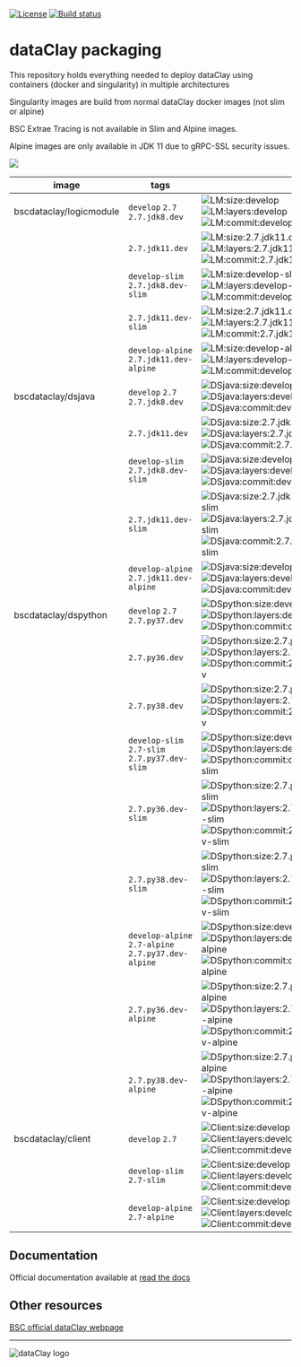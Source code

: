 [![License](https://img.shields.io/github/license/bsc-dom/dataclay-packaging)](https://github.com/bsc-dom/dataclay-packaging/blob/develop/LICENSE.txt)
[![Build status](https://ci.appveyor.com/api/projects/status/kugl74xd5aq6pubr/branch/develop?svg=true)](https://ci.appveyor.com/project/support-dataclay/dataclay-packaging-as6o1/branch/develop)


# dataClay packaging

This repository holds everything needed to deploy dataClay using
containers (docker and singularity) in multiple architectures

Singularity images are build from normal dataClay docker images (not slim or alpine)

BSC Extrae Tracing is not available in Slim and Alpine images.

Alpine images are only available in JDK 11 due to gRPC-SSL security issues.

<img src="https://img.shields.io/badge/docker%20-%230db7ed.svg?&style=for-the-badge&logo=docker&logoColor=white"/><br/>


[LM:size:develop]: https://img.shields.io/docker/image-size/bscdataclay/logicmodule/develop "https://hub.docker.com/repository/docker/bscdataclay/logicmodule/tags?name=develop&page=1"
[LM:layers:develop]: https://img.shields.io/microbadger/layers/bscdataclay/logicmodule:develop
[LM:commit:develop]: https://images.microbadger.com/badges/commit/bscdataclay/logicmodule:develop.svg "https://microbadger.com/images/bscdataclay/logicmodule:develop"

[LM:size:2.7.jdk11.dev]: https://img.shields.io/docker/image-size/bscdataclay/logicmodule/2.7.jdk11.dev "https://hub.docker.com/repository/docker/bscdataclay/logicmodule/tags?name=2.7.jdk11.dev&page=1"
[LM:layers:2.7.jdk11.dev]: https://img.shields.io/microbadger/layers/bscdataclay/logicmodule:2.7.jdk11.dev
[LM:commit:2.7.jdk11.dev]: https://images.microbadger.com/badges/commit/bscdataclay/logicmodule:2.7.jdk11.dev.svg "https://microbadger.com/images/bscdataclay/logicmodule:2.7.jdk11.dev"

[LM:size:develop-slim]: https://img.shields.io/docker/image-size/bscdataclay/logicmodule/develop-slim "https://hub.docker.com/repository/docker/bscdataclay/logicmodule/tags?name=slim&page=1"
[LM:layers:develop-slim]: https://img.shields.io/microbadger/layers/bscdataclay/logicmodule:develop-slim
[LM:commit:develop-slim]: https://images.microbadger.com/badges/commit/bscdataclay/logicmodule:develop-slim.svg "https://microbadger.com/images/bscdataclay/logicmodule:develop-slim"

[LM:size:2.7.jdk11.dev-slim]: https://img.shields.io/docker/image-size/bscdataclay/logicmodule/2.7.jdk11.dev-slim "https://hub.docker.com/repository/docker/bscdataclay/logicmodule/tags?name=2.7.jdk11.dev-slim&page=1"
[LM:layers:2.7.jdk11.dev-slim]: https://img.shields.io/microbadger/layers/bscdataclay/logicmodule:2.7.jdk11.dev-slim
[LM:commit:2.7.jdk11.dev-slim]: https://images.microbadger.com/badges/commit/bscdataclay/logicmodule:2.7.jdk11.dev-slim.svg "https://microbadger.com/images/bscdataclay/logicmodule:2.7.jdk11.dev-slim"

[LM:size:develop-alpine]: https://img.shields.io/docker/image-size/bscdataclay/logicmodule/develop-alpine "https://hub.docker.com/repository/docker/bscdataclay/logicmodule/tags?name=alpine&page=1"
[LM:layers:develop-alpine]: https://img.shields.io/microbadger/layers/bscdataclay/logicmodule:develop-alpine
[LM:commit:develop-alpine]: https://images.microbadger.com/badges/commit/bscdataclay/logicmodule:develop-alpine.svg "https://microbadger.com/images/bscdataclay/logicmodule:develop-alpine"

[DSjava:size:develop]: https://img.shields.io/docker/image-size/bscdataclay/dsjava/develop "https://hub.docker.com/repository/docker/bscdataclay/dsjava/tags?name=develop&page=1"
[DSjava:layers:develop]: https://img.shields.io/microbadger/layers/bscdataclay/dsjava:develop
[DSjava:commit:develop]: https://images.microbadger.com/badges/commit/bscdataclay/dsjava:develop.svg "https://microbadger.com/images/bscdataclay/dsjava:develop"

[DSjava:size:2.7.jdk11.dev]: https://img.shields.io/docker/image-size/bscdataclay/dsjava/2.7.jdk11.dev "https://hub.docker.com/repository/docker/bscdataclay/dsjava/tags?name=2.7.jdk11.dev&page=1"
[DSjava:layers:2.7.jdk11.dev]: https://img.shields.io/microbadger/layers/bscdataclay/dsjava:2.7.jdk11.dev
[DSjava:commit:2.7.jdk11.dev]: https://images.microbadger.com/badges/commit/bscdataclay/dsjava:2.7.jdk11.dev.svg "https://microbadger.com/images/bscdataclay/dsjava:2.7.jdk11.dev"

[DSjava:size:develop-slim]: https://img.shields.io/docker/image-size/bscdataclay/dsjava/develop-slim "https://hub.docker.com/repository/docker/bscdataclay/dsjava/tags?name=slim&page=1"
[DSjava:layers:develop-slim]: https://img.shields.io/microbadger/layers/bscdataclay/dsjava:develop-slim
[DSjava:commit:develop-slim]: https://images.microbadger.com/badges/commit/bscdataclay/dsjava:develop-slim.svg "https://microbadger.com/images/bscdataclay/dsjava:develop-slim"

[DSjava:size:2.7.jdk11.dev-slim]: https://img.shields.io/docker/image-size/bscdataclay/dsjava/2.7.jdk11.dev-slim "https://hub.docker.com/repository/docker/bscdataclay/dsjava/tags?name=2.7.jdk11.dev-slim&page=1"
[DSjava:layers:2.7.jdk11.dev-slim]: https://img.shields.io/microbadger/layers/bscdataclay/dsjava:2.7.jdk11.dev-slim
[DSjava:commit:2.7.jdk11.dev-slim]: https://images.microbadger.com/badges/commit/bscdataclay/dsjava:2.7.jdk11.dev-slim.svg "https://microbadger.com/images/bscdataclay/dsjava:2.7.jdk11.dev-slim"

[DSjava:size:develop-alpine]: https://img.shields.io/docker/image-size/bscdataclay/dsjava/develop-alpine "https://hub.docker.com/repository/docker/bscdataclay/dsjava/tags?name=alpine&page=1"
[DSjava:layers:develop-alpine]: https://img.shields.io/microbadger/layers/bscdataclay/dsjava:develop-alpine
[DSjava:commit:develop-alpine]: https://images.microbadger.com/badges/commit/bscdataclay/dsjava:develop-alpine.svg "https://microbadger.com/images/bscdataclay/dsjava:develop-alpine"

[DSpython:size:develop]: https://img.shields.io/docker/image-size/bscdataclay/dspython/develop "https://hub.docker.com/repository/docker/bscdataclay/dspython/tags?name=develop&page=1"
[DSpython:layers:develop]: https://img.shields.io/microbadger/layers/bscdataclay/dspython:develop
[DSpython:commit:develop]: https://images.microbadger.com/badges/commit/bscdataclay/dspython:develop.svg "https://microbadger.com/images/bscdataclay/dspython:develop"

[DSpython:size:2.7.py36.dev]: https://img.shields.io/docker/image-size/bscdataclay/dspython/2.7.py36.dev "https://hub.docker.com/repository/docker/bscdataclay/dspython/tags?name=2.7.py36.dev&page=1"
[DSpython:layers:2.7.py36.dev]: https://img.shields.io/microbadger/layers/bscdataclay/dspython:2.7.py36.dev
[DSpython:commit:2.7.py36.dev]: https://images.microbadger.com/badges/commit/bscdataclay/dspython:2.7.py36.dev.svg "https://microbadger.com/images/bscdataclay/dspython:2.7.py36.dev"

[DSpython:size:2.7.py38.dev]: https://img.shields.io/docker/image-size/bscdataclay/dspython/2.7.py38.dev "https://hub.docker.com/repository/docker/bscdataclay/dspython/tags?name=2.7.py38.dev&page=1"
[DSpython:layers:2.7.py38.dev]: https://img.shields.io/microbadger/layers/bscdataclay/dspython:2.7.py38.dev
[DSpython:commit:2.7.py38.dev]: https://images.microbadger.com/badges/commit/bscdataclay/dspython:2.7.py38.dev.svg "https://microbadger.com/images/bscdataclay/dspython:2.7.py38.dev"

[DSpython:size:develop-slim]: https://img.shields.io/docker/image-size/bscdataclay/dspython/develop-slim "https://hub.docker.com/repository/docker/bscdataclay/dspython/tags?name=slim&page=1"
[DSpython:layers:develop-slim]: https://img.shields.io/microbadger/layers/bscdataclay/dspython:develop-slim
[DSpython:commit:develop-slim]: https://images.microbadger.com/badges/commit/bscdataclay/dspython:develop-slim.svg "https://microbadger.com/images/bscdataclay/dspython:develop-slim"

[DSpython:size:2.7.py36.dev-slim]: https://img.shields.io/docker/image-size/bscdataclay/dspython/2.7.py36.dev-slim "https://hub.docker.com/repository/docker/bscdataclay/dspython/tags?name=2.7.py36.dev-slim&page=1"
[DSpython:layers:2.7.py36.dev-slim]: https://img.shields.io/microbadger/layers/bscdataclay/dspython:2.7.py36.dev-slim
[DSpython:commit:2.7.py36.dev-slim]: https://images.microbadger.com/badges/commit/bscdataclay/dspython:2.7.py36.dev-slim.svg "https://microbadger.com/images/bscdataclay/dspython:2.7.py36.dev-slim"

[DSpython:size:2.7.py38.dev-slim]: https://img.shields.io/docker/image-size/bscdataclay/dspython/2.7.py38.dev-slim "https://hub.docker.com/repository/docker/bscdataclay/dspython/tags?name=2.7.py38.dev-slim&page=1"
[DSpython:layers:2.7.py38.dev-slim]: https://img.shields.io/microbadger/layers/bscdataclay/dspython:2.7.py38.dev-slim
[DSpython:commit:2.7.py38.dev-slim]: https://images.microbadger.com/badges/commit/bscdataclay/dspython:2.7.py38.dev-slim.svg "https://microbadger.com/images/bscdataclay/dspython:2.7.py38.dev-slim"

[DSpython:size:develop-alpine]: https://img.shields.io/docker/image-size/bscdataclay/dspython/develop-alpine "https://hub.docker.com/repository/docker/bscdataclay/dspython/tags?name=alpine&page=1"
[DSpython:layers:develop-alpine]: https://img.shields.io/microbadger/layers/bscdataclay/dspython:develop-alpine
[DSpython:commit:develop-alpine]: https://images.microbadger.com/badges/commit/bscdataclay/dspython:develop-alpine.svg "https://microbadger.com/images/bscdataclay/dspython:develop-alpine"

[DSpython:size:2.7.py36.dev-alpine]: https://img.shields.io/docker/image-size/bscdataclay/dspython/2.7.py36.dev-alpine "https://hub.docker.com/repository/docker/bscdataclay/dspython/tags?name=2.7.py36.dev-alpine&page=1"
[DSpython:layers:2.7.py36.dev-alpine]: https://img.shields.io/microbadger/layers/bscdataclay/dspython:2.7.py36.dev-alpine
[DSpython:commit:2.7.py36.dev-alpine]: https://images.microbadger.com/badges/commit/bscdataclay/dspython:2.7.py36.dev-alpine.svg "https://microbadger.com/images/bscdataclay/dspython:2.7.py36.dev-alpine"

[DSpython:size:2.7.py38.dev-alpine]: https://img.shields.io/docker/image-size/bscdataclay/dspython/2.7.py38.dev-alpine "https://hub.docker.com/repository/docker/bscdataclay/dspython/tags?name=2.7.py38.dev-alpine&page=1"
[DSpython:layers:2.7.py38.dev-alpine]: https://img.shields.io/microbadger/layers/bscdataclay/dspython:2.7.py38.dev-alpine
[DSpython:commit:2.7.py38.dev-alpine]: https://images.microbadger.com/badges/commit/bscdataclay/dspython:2.7.py38.dev-alpine.svg "https://microbadger.com/images/bscdataclay/dspython:2.7.py38.dev-alpine"


[Client:size:develop]: https://img.shields.io/docker/image-size/bscdataclay/client/develop "https://hub.docker.com/repository/docker/bscdataclay/client/tags?name=develop&page=1"
[Client:layers:develop]: https://img.shields.io/microbadger/layers/bscdataclay/client:develop
[Client:commit:develop]: https://images.microbadger.com/badges/commit/bscdataclay/client:develop.svg "https://microbadger.com/images/bscdataclay/client:develop"

[Client:size:develop-slim]: https://img.shields.io/docker/image-size/bscdataclay/client/develop-slim "https://hub.docker.com/repository/docker/bscdataclay/client/tags?name=slim&page=1"
[Client:layers:develop-slim]: https://img.shields.io/microbadger/layers/bscdataclay/client:develop-slim
[Client:commit:develop-slim]: https://images.microbadger.com/badges/commit/bscdataclay/client:develop-slim.svg "https://microbadger.com/images/bscdataclay/client:develop-slim"

[Client:size:develop-alpine]: https://img.shields.io/docker/image-size/bscdataclay/client/develop-alpine "https://hub.docker.com/repository/docker/bscdataclay/client/tags?name=alpine&page=1"
[Client:layers:develop-alpine]: https://img.shields.io/microbadger/layers/bscdataclay/client:develop-alpine
[Client:commit:develop-alpine]: https://images.microbadger.com/badges/commit/bscdataclay/client:develop-alpine.svg "https://microbadger.com/images/bscdataclay/client:develop-slim"




| image                   | tags             |                                                                                 |
|-------------------------|------------------|---------------------------------------------------------------------------------|
| bscdataclay/logicmodule |   `develop` `2.7` `2.7.jdk8.dev` |  ![LM:size:develop] ![LM:layers:develop] ![LM:commit:develop] |
|                         |   `2.7.jdk11.dev`    |  ![LM:size:2.7.jdk11.dev] ![LM:layers:2.7.jdk11.dev] ![LM:commit:2.7.jdk11.dev] |
|                         |   `develop-slim` `2.7.jdk8.dev-slim`    |  ![LM:size:develop-slim] ![LM:layers:develop-slim] ![LM:commit:develop-slim] |
|                         |   `2.7.jdk11.dev-slim`    |  ![LM:size:2.7.jdk11.dev-slim] ![LM:layers:2.7.jdk11.dev-slim] ![LM:commit:2.7.jdk11.dev-slim]  |
|                         |   `develop-alpine` `2.7.jdk11.dev-alpine`    |  ![LM:size:develop-alpine] ![LM:layers:develop-alpine] ![LM:commit:develop-alpine] |
| bscdataclay/dsjava |   `develop` `2.7` `2.7.jdk8.dev` |  ![DSjava:size:develop] ![DSjava:layers:develop] ![DSjava:commit:develop] |
|                         |   `2.7.jdk11.dev`    |  ![DSjava:size:2.7.jdk11.dev] ![DSjava:layers:2.7.jdk11.dev] ![DSjava:commit:2.7.jdk11.dev] |
|                         |   `develop-slim` `2.7.jdk8.dev-slim`    |  ![DSjava:size:develop-slim] ![DSjava:layers:develop-slim] ![DSjava:commit:develop-slim] |
|                         |   `2.7.jdk11.dev-slim`    |  ![DSjava:size:2.7.jdk11.dev-slim] ![DSjava:layers:2.7.jdk11.dev-slim] ![DSjava:commit:2.7.jdk11.dev-slim]  |
|                         |   `develop-alpine` `2.7.jdk11.dev-alpine`    |  ![DSjava:size:develop-alpine] ![DSjava:layers:develop-alpine] ![DSjava:commit:develop-alpine] |
| bscdataclay/dspython      |   `develop` `2.7` `2.7.py37.dev` |  ![DSpython:size:develop] ![DSpython:layers:develop] ![DSpython:commit:develop] |
|                         |   `2.7.py36.dev`    |  ![DSpython:size:2.7.py36.dev] ![DSpython:layers:2.7.py36.dev] ![DSpython:commit:2.7.py36.dev]  |
|                         |   `2.7.py38.dev`    |  ![DSpython:size:2.7.py38.dev] ![DSpython:layers:2.7.py38.dev] ![DSpython:commit:2.7.py38.dev]  |
|                         |   `develop-slim` `2.7-slim` `2.7.py37.dev-slim` |  ![DSpython:size:develop-slim] ![DSpython:layers:develop-slim] ![DSpython:commit:develop-slim] |
|                         |   `2.7.py36.dev-slim`    |  ![DSpython:size:2.7.py36.dev-slim] ![DSpython:layers:2.7.py36.dev-slim] ![DSpython:commit:2.7.py36.dev-slim]  |
|                         |   `2.7.py38.dev-slim`    |  ![DSpython:size:2.7.py38.dev-slim] ![DSpython:layers:2.7.py38.dev-slim] ![DSpython:commit:2.7.py38.dev-slim]  |
|                         |   `develop-alpine` `2.7-alpine` `2.7.py37.dev-alpine` |  ![DSpython:size:develop-alpine] ![DSpython:layers:develop-alpine] ![DSpython:commit:develop-alpine] |
|                         |   `2.7.py36.dev-alpine`    |  ![DSpython:size:2.7.py36.dev-alpine] ![DSpython:layers:2.7.py36.dev-alpine] ![DSpython:commit:2.7.py36.dev-alpine]  |
|                         |   `2.7.py38.dev-alpine`    |  ![DSpython:size:2.7.py38.dev-alpine] ![DSpython:layers:2.7.py38.dev-alpine] ![DSpython:commit:2.7.py38.dev-alpine]  |
| bscdataclay/client |   `develop` `2.7`  |  ![Client:size:develop]  ![Client:layers:develop] ![Client:commit:develop]  |
|                         |   `develop-slim` `2.7-slim` |  ![Client:size:develop-slim] ![Client:layers:develop-slim] ![Client:commit:develop-slim]  |
|                         |   `develop-alpine` `2.7-alpine` |  ![Client:size:develop-alpine] ![Client:layers:develop-alpine] ![Client:commit:develop-alpine]  |

## Documentation

Official documentation available at [read the docs](https://pyclay.readthedocs.io/en/develop/)

## Other resources

[BSC official dataClay webpage](https://www.bsc.es/dataclay)

---

![dataClay logo](https://www.bsc.es/sites/default/files/public/styles/bscw2_-_simple_crop_style/public/bscw2/content/software-app/logo/logo_dataclay_web_bsc.jpg)
